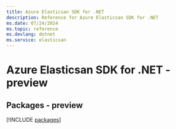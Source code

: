 ```yaml
---
title: Azure Elasticsan SDK for .NET
description: Reference for Azure Elasticsan SDK for .NET
ms.date: 07/24/2024
ms.topic: reference
ms.devlang: dotnet
ms.service: elasticsan
---
```

# Azure Elasticsan SDK for .NET - preview
## Packages - preview
[!INCLUDE [packages](elasticsan-index.md)]